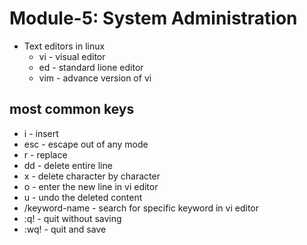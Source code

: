 # Module-5: System Administration
* Text editors in linux
  * vi - visual editor
  * ed - standard lione editor
  * vim - advance version of vi
## most common keys
  * i - insert
  * esc - escape out of any mode
  * r - replace
  * dd - delete entire line
  * x - delete character by character
  * o - enter the new line in vi editor
  * u - undo the deleted content
  * /keyword-name - search for specific keyword in vi editor
  * :q! - quit without saving
  * :wq! - quit and save